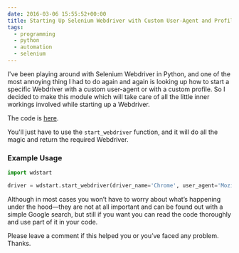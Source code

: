 ```yaml
---
date: 2016-03-06 15:55:52+00:00
title: Starting Up Selenium Webdriver with Custom User-Agent and Profile in Python
tags:
  - programming
  - python
  - automation
  - selenium
---
```


I've been playing around with Selenium Webdriver in Python, and one of the most annoying thing I had to do again and again is looking up how to start a specific Webdriver with a custom user-agent or with a custom profile. So I decided to make this module which will take care of all the little inner workings involved while starting up a Webdriver.

The code is [here](https://github.com/SkullTech/webdriver-start).

You'll just have to use the `start_webdriver` function, and it will do all the magic and return the required Webdriver.

### Example Usage

```python
import wdstart

driver = wdstart.start_webdriver(driver_name='Chrome', user_agent='Mozilla/5.0 (Linux; Android 4.0.4; Galaxy Nexus Build/IMM76B) AppleWebKit/535.19(KHTML, like Gecko) Chrome/18.0.1025.133 Mobile Safari/535.19', profile_path='C:\\Users\\SkullTech\\AppData\\Local\\Google\\Chrome\\User Data')
```

Although in most cases you won’t have to worry about what’s happening under the hood—they are not at all important and can be found out with a simple Google search, but still if you want you can read the code thoroughly and use part of it in your code.

Please leave a comment if this helped you or you’ve faced any problem. Thanks.
